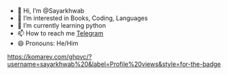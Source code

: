 - 👋 Hi, I’m @Sayarkhwab
- 👀 I’m interested in Books, Coding, Languages
- 🌱 I’m currently learning python
- 📫 How to reach me [Telegram](https://t.me/arpt_akash)
- 😄 Pronouns: He/Him 

<!---
Sayarkhwab/Sayarkhwab is a ✨ special ✨ repository because its `README.md` (this file) appears on your GitHub profile.
You can click the Preview link to take a look at your changes.
--->


https://komarev.com/ghpvc/?username=sayarkhwab%20&label=Profile%20views&style=for-the-badge